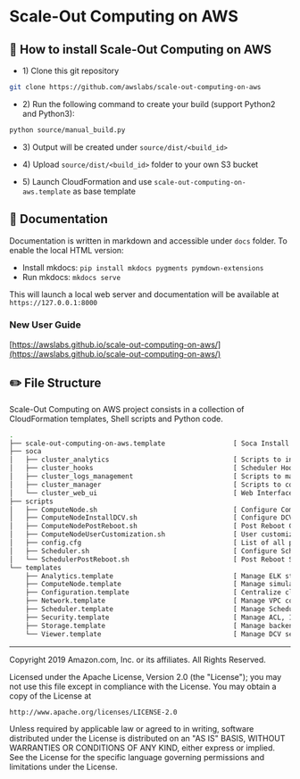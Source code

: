 # Scale-Out Computing on AWS

## :wrench: How to install Scale-Out Computing on AWS

+ 1\) Clone this git repository
```bash
git clone https://github.com/awslabs/scale-out-computing-on-aws
```
+ 2\) Run the following command to create your build (support Python2 and Python3):
```bash
python source/manual_build.py
```
+ 3\) Output will be created under `source/dist/<build_id>`

+ 4\) Upload `source/dist/<build_id>` folder to your own S3 bucket

+ 5\) Launch CloudFormation and use `scale-out-computing-on-aws.template` as base template

## :book: Documentation

Documentation is written in markdown and accessible under `docs` folder. To enable the local HTML version:
+ Install mkdocs: `pip install mkdocs pygments pymdown-extensions`
+ Run mkdocs: `mkdocs serve`

This will launch a local web server and documentation will be available at `https://127.0.0.1:8000`

### New User Guide
[https://awslabs.github.io/scale-out-computing-on-aws/](https://awslabs.github.io/scale-out-computing-on-aws/)

## :pencil2: File Structure
Scale-Out Computing on AWS project consists in a collection of CloudFormation templates, Shell scripts and Python code.

```bash
.
├── scale-out-computing-on-aws.template                 [ Soca Install Template ]
├── soca                           
│   ├── cluster_analytics                               [ Scripts to ingest cluster/job data into ELK ]
│   ├── cluster_hooks                                   [ Scheduler Hooks ]
│   ├── cluster_logs_management                         [ Scripts to manage cluster log rotation ]
│   ├── cluster_manager                                 [ Scripts to control Soca cluster ]
│   └── cluster_web_ui                                  [ Web Interface ]
├── scripts                                             
│   ├── ComputeNode.sh                                  [ Configure Compute Node ]
│   ├── ComputeNodeInstallDCV.sh                        [ Configure DCV Host ]
│   ├── ComputeNodePostReboot.sh                        [ Post Reboot Compute Node actions ]
│   ├── ComputeNodeUserCustomization.sh                 [ User customization ]
│   ├── config.cfg                                      [ List of all packages to install ]
│   ├── Scheduler.sh                                    [ Configure Schedule Node ]
│   └── SchedulerPostReboot.sh                          [ Post Reboot Scheduler Node actions ]
└── templates                              
    ├── Analytics.template                              [ Manage ELK stack for your cluster ]
    ├── ComputeNode.template                            [ Manage simulation nodes ]
    ├── Configuration.template                          [ Centralize cluster configuration ]
    ├── Network.template                                [ Manage VPC configuration ]
    ├── Scheduler.template                              [ Manage Scheduler host ]
    ├── Security.template                               [ Manage ACL, IAM and SGs ]
    ├── Storage.template                                [ Manage backend storage ]
    └── Viewer.template                                 [ Manage DCV sessions ]
```

***

Copyright 2019 Amazon.com, Inc. or its affiliates. All Rights Reserved.

Licensed under the Apache License, Version 2.0 (the "License");
you may not use this file except in compliance with the License.
You may obtain a copy of the License at

    http://www.apache.org/licenses/LICENSE-2.0

Unless required by applicable law or agreed to in writing, software
distributed under the License is distributed on an "AS IS" BASIS,
WITHOUT WARRANTIES OR CONDITIONS OF ANY KIND, either express or implied.
See the License for the specific language governing permissions and
limitations under the License.
